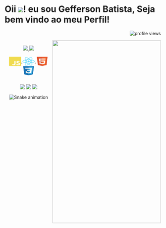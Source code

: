 <h1 align="left">Oii <img src="https://raw.githubusercontent.com/kaueMarques/kaueMarques/master/hi.gif" width="30px">! eu sou Gefferson Batista, Seja bem vindo ao meu Perfil!</h1>
<div align="center">
<p align="right" > <img src="https://komarev.com/ghpvc/?username=imgeff&color=000000" alt="profile views" /> </p>
<img align="right" height="590em" width="350px" src="https://raw.githubusercontent.com/gist/imgeff/ec9a15cd6594248ea6ceabcf0c6cf1d5/raw/20b5a835626cf8c211de79b08aad7d485a8ae0b9/githubcard.svg"/>
  <a href="https://github.com/imgeff">
    <br>
  <img height="180em" src="https://github-readme-stats.vercel.app/api?username=imgeff&show_icons=true&theme=vision-friendly-dark&include_all_commits=true&count_private=true"/>
  <img height="180em" src="https://github-readme-stats.vercel.app/api/top-langs/?username=imgeff&layout=compact&langs_count=7&theme=vision-friendly-dark"/>
</div>

  <div align="center" style="display: inline_block"><br>
  <img align="center" alt="Geff-Js" height="30" width="40" src="https://raw.githubusercontent.com/devicons/devicon/master/icons/javascript/javascript-plain.svg">
  <img align="center" alt="Geff-React" height="30" width="40" src="https://raw.githubusercontent.com/devicons/devicon/master/icons/react/react-original.svg">
  <img align="center" alt="Geff-HTML" height="30" width="40" src="https://raw.githubusercontent.com/devicons/devicon/master/icons/html5/html5-original.svg">
  <img align="center" alt="Geff-CSS" height="30" width="40" src="https://raw.githubusercontent.com/devicons/devicon/master/icons/css3/css3-original.svg">
</div>
  
  ##
 
  <div align="center" > 
  <a href="https://www.instagram.com/batistgeff/" target="_blank"><img src="https://img.shields.io/badge/-Instagram-%23E4405F?style=for-the-badge&logo=instagram&logoColor=white" target="_blank"></a>
  <a href = "mailto:geffersonsilvaaraujo.gs@gmail.com"><img src="https://img.shields.io/badge/-Gmail-%23333?style=for-the-badge&logo=gmail&logoColor=white" target="_blank"></a>
  <a href="https://www.linkedin.com/in/imgeff" target="_blank"><img src="https://img.shields.io/badge/-LinkedIn-%230077B5?style=for-the-badge&logo=linkedin&logoColor=white" target="_blank"></a> 
    
![Snake animation](https://github.com/imgeff/imgeff/blob/output/github-contribution-grid-snake.svg)
 
</div>
